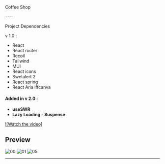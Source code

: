 <p>Coffee Shop</p>
----
<p>Project Dependencies</p>

<p>v 1.0 :</p>
<ul>
  <li>React</li>
  <li>React router</li>
  <li>Recoil</li>
  <li>Tailwind</li>
  <li>MUI</li>
  <li>React icons</li>
  <li>Swetalert 2</li>
  <li>React spring</li>
  <li>React Aria iffcanva</li>
</ul>

#### Added in v 2.0 :

- **useSWR**
- **Lazy Loading - Suspense**

[![Watch the video]](https://github.com/immohammadrezatavakkoli/coffeeshop/assets/100797809/487d078b-175f-4ce1-bfde-ec090de69ea7)

## Preview

![00](https://github.com/rzvkoli/coffeeshop/assets/100797809/3c11b7f2-f89f-400f-9afb-2da946515d76)
![01](https://github.com/immohammadrezatavakkoli/coffeeshop/assets/100797809/5a603fd1-5348-43b3-a682-e9d918b1a85d)
![05](https://github.com/rzvkoli/coffeeshop/assets/100797809/7a3529f6-38fb-4c82-979a-6f03b4d08072)

----
